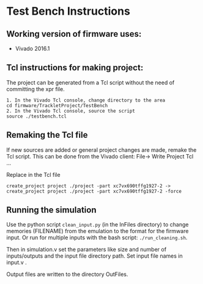 # Test Bench Instructions

## Working version of firmware uses:
  * Vivado 2016.1

## Tcl instructions for making project: 

The project can be generated from a Tcl script without the need of committing the xpr file. 

	1. In the Vivado Tcl console, change directory to the area
	cd firmware/TrackletProject/TestBench
	2. In the Vivado Tcl console, source the script
	source ./testbench.tcl

## Remaking the Tcl file

If new sources are added or general project changes are made, remake the Tcl script. This can be done from the Vivado client: File-> Write Project Tcl ... 

Replace in the Tcl file

	create_project project ./project -part xc7vx690tffg1927-2 ->
	create_project project ./project -part xc7vx690tffg1927-2 -force

## Running the simulation

Use the python script `clean_input.py` (in the InFiles directory) to change memories (FILENAME) from the emulation to the format for the firmware input. Or run for multiple inputs with the bash script: `./run_cleaning.sh`.  

Then in simulation.v set the parameters like size and number of inputs/outputs
and the input file directory path. Set input file names in input.v . 

Output files are written to the directory OutFiles. 





